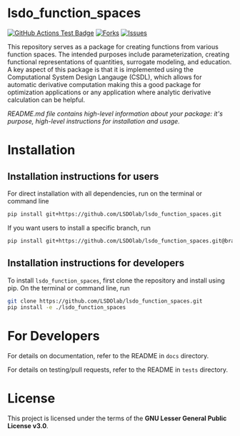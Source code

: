 # lsdo_function_spaces

<!---
[![Python](https://img.shields.io/pypi/pyversions/lsdo_function_spaces)](https://img.shields.io/pypi/pyversions/lsdo_function_spaces)
[![Pypi](https://img.shields.io/pypi/v/lsdo_function_spaces)](https://pypi.org/project/lsdo_function_spaces/)
[![Coveralls Badge][13]][14]
[![PyPI version][10]][11]
[![PyPI Monthly Downloads][12]][11]
-->

[![GitHub Actions Test Badge](https://github.com/LSDOlab/lsdo_function_spaces/actions/workflows/actions.yml/badge.svg)](https://github.com/lsdo_function_spaces/lsdo_function_spaces/actions)
[![Forks](https://img.shields.io/github/forks/LSDOlab/lsdo_function_spaces.svg)](https://github.com/LSDOlab/lsdo_function_spaces/network)
[![Issues](https://img.shields.io/github/issues/LSDOlab/lsdo_function_spaces.svg)](https://github.com/LSDOlab/lsdo_function_spaces/issues)

This repository serves as a package for creating functions from various function spaces. The intended purposes include parameterization,
creating functional representations of quantities, surrogate modeling, and education. A key aspect of this package is that it is implemented
using the Computational System Design Langauge (CSDL), which allows for automatic derivative computation making this a good package for 
optimization applications or any application where analytic derivative calculation can be helpful.

*README.md file contains high-level information about your package: it's purpose, high-level instructions for installation and usage.*

# Installation

## Installation instructions for users
For direct installation with all dependencies, run on the terminal or command line
```sh
pip install git+https://github.com/LSDOlab/lsdo_function_spaces.git
```
If you want users to install a specific branch, run
```sh
pip install git+https://github.com/LSDOlab/lsdo_function_spaces.git@branch
```

<!-- **Enabled by**: `packages=find_packages()` in the `setup.py` file. -->

## Installation instructions for developers
To install `lsdo_function_spaces`, first clone the repository and install using pip.
On the terminal or command line, run
```sh
git clone https://github.com/LSDOlab/lsdo_function_spaces.git
pip install -e ./lsdo_function_spaces
```

# For Developers
For details on documentation, refer to the README in `docs` directory.

For details on testing/pull requests, refer to the README in `tests` directory.

# License
This project is licensed under the terms of the **GNU Lesser General Public License v3.0**.
